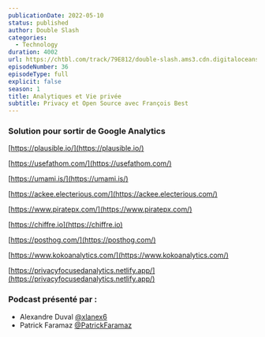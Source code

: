 ```yaml
---
publicationDate: 2022-05-10
status: published
author: Double Slash
categories:
  - Technology
duration: 4002
url: https://chtbl.com/track/79E812/double-slash.ams3.cdn.digitaloceanspaces.com/DS_036_analytics_privacy.mp3
episodeNumber: 36
episodeType: full
explicit: false
season: 1
title: Analytiques et Vie privée
subtitle: Privacy et Open Source avec François Best
---
```


### Solution pour sortir de Google Analytics

[https://plausible.io/](https://plausible.io/)

[https://usefathom.com/](https://usefathom.com/)

[https://umami.is/](https://umami.is/)

[https://ackee.electerious.com/](https://ackee.electerious.com/)

[https://www.piratepx.com/](https://www.piratepx.com/)

[https://chiffre.io](https://chiffre.io) 

[https://posthog.com/](https://posthog.com/)

[https://www.kokoanalytics.com/](https://www.kokoanalytics.com/)

[https://privacyfocusedanalytics.netlify.app/](https://privacyfocusedanalytics.netlify.app/)


### Podcast présenté par :

- Alexandre Duval [@xlanex6](https://twitter.com/xlanex6)
- Patrick Faramaz [@PatrickFaramaz](https://twitter.com/PatrickFaramaz)